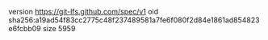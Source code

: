version https://git-lfs.github.com/spec/v1
oid sha256:a19ad54f83cc2775c48f237489581a7fe6f080f2d84e1861ad854823e6fcbb09
size 5959
